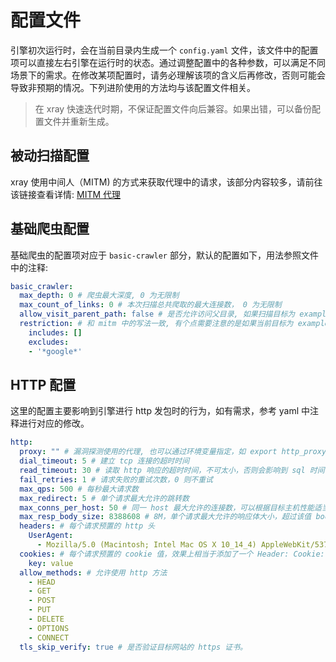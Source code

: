 # 配置文件

引擎初次运行时，会在当前目录内生成一个 `config.yaml` 文件，该文件中的配置项可以直接左右引擎在运行时的状态。通过调整配置中的各种参数，可以满足不同场景下的需求。在修改某项配置时，请务必理解该项的含义后再修改，否则可能会导致非预期的情况。下列进阶使用的方法均与该配置文件相关。

> 在 xray 快速迭代时期，不保证配置文件向后兼容。如果出错，可以备份配置文件并重新生成。

## 被动扫描配置

xray 使用中间人（MITM) 的方式来获取代理中的请求，该部分内容较多，请前往该链接查看详情: [MITM 代理](guide/proxy.md)

## 基础爬虫配置

基础爬虫的配置项对应于 `basic-crawler` 部分，默认的配置如下，用法参照文件中的注释:

```yaml
basic_crawler:
  max_depth: 0 # 爬虫最大深度, 0 为无限制
  max_count_of_links: 0 # 本次扫描总共爬取的最大连接数， 0 为无限制
  allow_visit_parent_path: false # 是否允许访问父目录, 如果扫描目标为 example.com/a/，若该项为 false, 那么就不会爬取 example.com/ 这级目录的内容
  restriction: # 和 mitm 中的写法一致, 有个点需要注意的是如果当前目标为 example.com 那么会自动添加 example.com 到 includes 中。
    includes: []
    excludes:
    - '*google*'
```

## HTTP 配置

这里的配置主要影响到引擎进行 http 发包时的行为，如有需求，参考 yaml 中注释进行对应的修改。

```yaml
http:
  proxy: "" # 漏洞探测使用的代理, 也可以通过环境变量指定，如 export http_proxy=http://127.0.0.1:8080
  dial_timeout: 5 # 建立 tcp 连接的超时时间
  read_timeout: 30 # 读取 http 响应的超时时间，不可太小，否则会影响到 sql 时间盲注的判断
  fail_retries: 1 # 请求失败的重试次数，0 则不重试
  max_qps: 500 # 每秒最大请求数
  max_redirect: 5 # 单个请求最大允许的跳转数
  max_conns_per_host: 50 # 同一 host 最大允许的连接数，可以根据目标主机性能适当增大。
  max_resp_body_size: 8388608 # 8M，单个请求最大允许的响应体大小，超过该值 body 就会被截断
  headers: # 每个请求预置的 http 头
    UserAgent:
      - Mozilla/5.0 (Macintosh; Intel Mac OS X 10_14_4) AppleWebKit/537.36 (KHTML, like Gecko) Chrome/74.0.3729.169
  cookies: # 每个请求预置的 cookie 值，效果上相当于添加了一个 Header: Cookie: key=value
    key: value
  allow_methods: # 允许使用 http 方法
    - HEAD
    - GET
    - POST
    - PUT
    - DELETE
    - OPTIONS
    - CONNECT
  tls_skip_verify: true # 是否验证目标网站的 https 证书。
```
